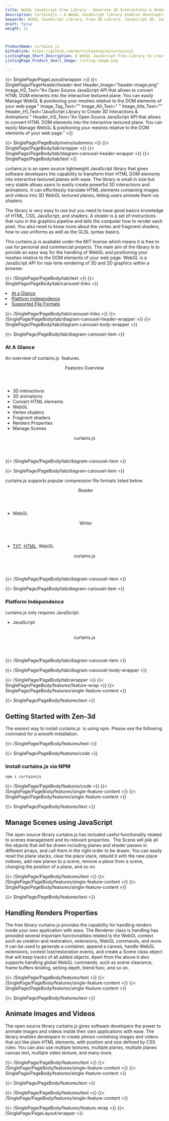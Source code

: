 ```yaml
---
title: WebGL JavaScript Free Library - Generate 3D Interactions & Animations
description: Curtainsjs – A WebGL JavaScript library enables developers to create very 3D interactions, animations & converts HTML elements into 3D WebGL textured planes.
keywords: WebGL JavaScript Library, Free 3D Library, JavaScript 3D, JavaScript 3D library, read 3D Files, write 3D Files, convert 3D Files, Open Source 3D library, Render 3D files, Open Source JS Library, render 3D WebGL, read FBX files, read 3D Collada Files
draft: false
weight: 11



ProductName: Curtains.js
Githublink: https://github.com/martinlaxenaire/curtainsjs
ListingPage_Short_Description: A WebGL JavaScript Free Library to create very powerful 3D interactions and animations with ease.
ListingPage_Product_Small_Image: listing-image.png 

---
```


{{< SinglePage/PageLayout/wrapper >}}
{{< SinglePage/PageHeader/header-text
Header_Image="header-image.png"
Image_H2_Text="An Open Source JavaScript API that allows to convert HTML DOM elements into the interactive textured plane. You can easily Manage WebGL & positioning your meshes relative to the DOM elements of your web page."
Image_Tag_Text=""
Image_Alt_Text=" "
Image_title_Text=""
Header_H1_Text="JavaScript Library to Create 3D Interactions & Animations "
Header_H2_Text="An Open Source JavaScript API that allows to convert HTML DOM elements into the interactive textured plane. You can easily Manage WebGL & positioning your meshes relative to the DOM elements of your web page." >}}

{{< SinglePage/PageBody/menu/submenu >}}
{{< SinglePage/PageBody/tab/wrapper >}}
{{< SinglePage/PageBody/tab/diagram-carousel-header-wrapper >}}
{{< SinglePage/PageBody/tab/text >}}



<p>curtains.js is an open source lightweight JavaScript library that gives software developers the capability to transform their HTML DOM elements into interactive textured planes with ease. The library is small in size but very stable allows users to easily create powerful 3D interactions and animations. It can effortlessly translate HTML elements containing images and videos into 3D WebGL textured planes, letting users animate them via shaders.</p>
<p>The library is very easy to use but you need to have good basics knowledge of HTML, CSS, JavaScript, and shaders. A <em>shader</em> is a set of instructions that runs in the graphics pipeline and tells the computer how to render each pixel. You also need to know more about the vertex and fragment shaders, how to use uniforms as well as the GLSL syntax basics.</p>
<p>This curtains.js is available under the MIT license which means it is free to use for personal and commercial projects. The main aim of the library is to provide an easy way for the handling of WebGL and positioning your meshes relative to the DOM elements of your web page. WebGL is a JavaScript API for real-time rendering of 3D and 2D graphics within a browser.</p>

{{< /SinglePage/PageBody/tab/text >}}
{{< SinglePage/PageBody/tab/carousel-links >}}

<li data-target="#diagramcarousel" data-slide-to="0"><a href="#">At a Glance</a></li>
<li data-target="#diagramcarousel" data-slide-to="2"><a href="#">Platform Independence</a></li>
<li data-target="#diagramcarousel" data-slide-to="1"><a class="activetab" href="#">Supported File Formats</a></li>


{{< /SinglePage/PageBody/tab/carousel-links >}}
{{< /SinglePage/PageBody/tab/diagram-carousel-header-wrapper >}}
{{< SinglePage/PageBody/tab/diagram-carousel-body-wrapper >}}

{{< SinglePage/PageBody/tab/diagram-carousel-item >}}
<h3>At A Glance</h3>
<p>An overview of curtains.js  features.</p>
<div class="diagram1 d1-poi">
<div class="d1-row">
<div class="d1-col d1-right"><header>Features Overview</header>
<ul>
<li>3D interactions</li>
<li>3D animations</li>
<li>Convert HTML elements</li>
<li>WebGL</li>
<li>Vertex shaders</li>
<li>Fragment shaders</li>
<li>Renders Properties</li>
<li>Manage Scenes</li>
</ul>
</div>
</div>
<div class="d1-logo" style="border: none;"><!--<img src='listing-image.png' alt="Compression APIs for .NET" />--><header>curtains.js</header><footer><small></small></footer></div>
<!--/logo--></div>
<!--/diagram1-->
{{< /SinglePage/PageBody/tab/diagram-carousel-item >}}

{{< SinglePage/PageBody/tab/diagram-carousel-item >}}
<p>curtains.js supports popular compression file formats listed below.</p>
<div class="diagram1 d2  d1-poi">
<div class="d1-row">
<div class="d1-col d1-left"><header><i class="fa fa-arrows-v "> </i> Reader</header>
<ul>
<li>WebGL</li>
</ul>
</div>
<!--/left-->
<div class="d1-col d1-right"><header><i class="fa  fa-long-arrow-down"> </i> Writer</header>
<ul>
<li><a href="https://docs.fileformat.com/word-processing/txt/">TXT</a>, <a href="https://docs.fileformat.com/web/html/">HTML</a>, WebGL</li>
</ul>
</div>
<!--/right--></div>
<!--/row-->
<div class="d1-logo" style="border: none;"><!--<img src='listing-image.png' alt="Compression APIs for .NET" />--><header>curtains.js</header><footer><small></small></footer></div>
<!--/logo--></div>
<!--/diagram2-->
{{< /SinglePage/PageBody/tab/diagram-carousel-item >}}

{{< SinglePage/PageBody/tab/diagram-carousel-item >}}
<h3>Platform Independence</h3>
<p>curtains.js only requires JavaScript.</p>
<div class="diagram1 d1-poi">
<div class="d1-row">
<div class="d1-col d1-left">
<ul>
<li>JavaScript</li>
</ul>
</div>
<!--/left-->
<div class="d1-col d1-right"> </div>
<!--/right--></div>
<!--/row-->
<div class="d1-logo" style="border: none;"><!--<img src='listing-image.png' alt="Compression APIs for .NET" />--><header>curtains.js</header><footer><small></small></footer></div>
<!--/logo--></div>
<!--/diagram2 -->
{{< /SinglePage/PageBody/tab/diagram-carousel-item >}}

{{< /SinglePage/PageBody/tab/diagram-carousel-body-wrapper >}}

{{< /SinglePage/PageBody/tab/wrapper >}}
{{< SinglePage/PageBody/features/feature-wrap >}}
{{< SinglePage/PageBody/features/single-feature-content >}}

{{< SinglePage/PageBody/features/text >}}
<h2 class="h2title">Getting Started with Zen-3d</h2>
<p>The easiest way to install curtains.js  is using npm. Please use the following command for a smooth installation.</p>
{{< /SinglePage/PageBody/features/text >}}

{{< SinglePage/PageBody/features/code >}}
<h3>Install curtains.js via NPM</h3>
<pre><code class="html">npm i curtainsjs </code></pre>

{{< /SinglePage/PageBody/features/code >}}
{{< /SinglePage/PageBody/features/single-feature-content >}}
{{< SinglePage/PageBody/features/single-feature-content >}}

{{< SinglePage/PageBody/features/text >}}
<h2 class="h2title">Manage Scenes using JavaScript</h2>
<p>The open source library curtains.js has included useful functionality related to scenes management and its relevant properties.  The Scene will pile all the objects that will be drawn including planes and shader passes in different arrays, and call them in the right order to be drawn. You can easily reset the plane stacks, clear the place stack, rebuild it with the new place indexes, add new planes to a scene, remove a plane from a scene, changing the position of a plane, and so on.</p>

{{< /SinglePage/PageBody/features/text >}}
{{< /SinglePage/PageBody/features/single-feature-content >}}
{{< SinglePage/PageBody/features/single-feature-content >}}

{{< SinglePage/PageBody/features/text >}}
<h2 class="h2title">Handling Renders Properties</h2>
<p>The free library curtains.js provides the capability for handling renders inside your own application with ease. The Renderer class is handling has provided several important functionalities related to the WebGL context such as creation and restoration, extensions, WebGL commands, and more. It can be used to generate a container, append a canvas, handle WebGL extensions, context lost/restoration events, and create a Scene class object that will keep tracks of all added objects. Apart from the above it also supports handling global WebGL commands, such as scene clearance, frame buffers binding, setting depth, blend func, and so on.</p>
{{< /SinglePage/PageBody/features/text >}}
{{< /SinglePage/PageBody/features/single-feature-content >}}
{{< SinglePage/PageBody/features/single-feature-content >}}

{{< SinglePage/PageBody/features/text >}}
<h2 class="h2title">Animate Images and Videos</h2>
<p>The open source library curtains.js gives software developers the power to animate images and videos inside their own applications with ease. The library enables developers to create <em>planes</em> containing images and videos that act like plain HTML elements, with position and size defined by CSS rules. You can also use multiple textures, multiple planes, multiple planes canvas text, multiple video texture, and many more.</p>

{{< /SinglePage/PageBody/features/text >}}
{{< /SinglePage/PageBody/features/single-feature-content >}}
{{< SinglePage/PageBody/features/single-feature-content >}}

{{< SinglePage/PageBody/features/text >}}
 


{{< /SinglePage/PageBody/features/text >}}
{{< /SinglePage/PageBody/features/single-feature-content >}}

{{< /SinglePage/PageBody/features/feature-wrap >}}
{{< /SinglePage/PageLayout/wrapper >}}